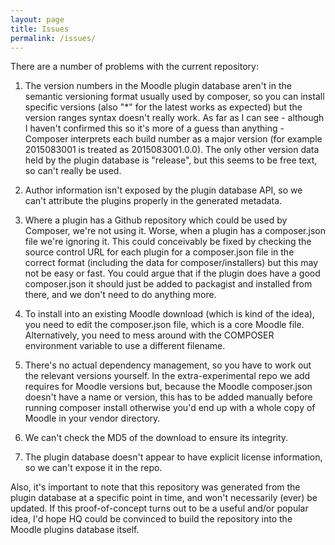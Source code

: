 ```yaml
---
layout: page
title: Issues
permalink: /issues/
---
```


There are a number of problems with the current repository:

1. The version numbers in the Moodle plugin database aren't in the  semantic versioning format usually used by composer, so you can install specific versions (also "*" for the latest works as expected) but the version ranges syntax doesn't really work. As far as I can see - although I haven't confirmed this so it's more of a guess than anything - Composer interprets each build number as a major version (for example 2015083001 is treated as 2015083001.0.0). The only other version data held by the plugin database is "release", but this seems to be free text, so can't really be used.

2. Author information isn't exposed by the plugin database API, so we can't attribute the plugins properly in the generated metadata.

3. Where a plugin has a Github repository which could be used by Composer, we're not using it. Worse, when a plugin has a composer.json file we're ignoring it. This could conceivably be fixed by checking the source control URL for each plugin for a composer.json file in the correct format (including the data for composer/installers) but this may not be easy or fast. You could argue that if the plugin does have a good composer.json it should just be added to packagist and installed from there, and we don't need to do anything more.

4. To install into an existing Moodle download (which is kind of the idea), you need to edit the composer.json file, which is a core Moodle file. Alternatively, you need to mess around with the COMPOSER environment variable to use a different filename.

5. There's no actual dependency management, so you have to work out the relevant versions yourself. In the extra-experimental repo we add requires for Moodle versions but, because the Moodle composer.json doesn't have a name or version, this has to be added manually before running composer install otherwise you'd end up with a whole copy of Moodle in your vendor directory.

6. We can't check the MD5 of the download to ensure its integrity.

7. The plugin database doesn't appear to have explicit license information, so we can't expose it in the repo.

Also, it's important to note that this repository was generated from the plugin database at a specific point in time, and won't necessarily (ever) be updated. If this proof-of-concept turns out to be a useful and/or popular idea, I'd hope HQ could be convinced to build the repository into the Moodle plugins database itself.
